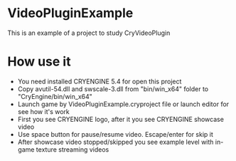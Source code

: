 # VideoPluginExample
This is an example of a project to study CryVideoPlugin

# How use it
* You need installed CRYENGINE 5.4 for open this project
* Copy avutil-54.dll and swscale-3.dll from "bin/win_x64" folder to "CryEngine/bin/win_x64"
* Launch game by VideoPluginExample.cryproject file or launch editor for see how it's work
* First you see CRYENGINE logo, after it you see CRYENGINE showcase video
* Use space button for pause/resume video. Escape/enter for skip it
* After showcase video stopped/skipped you see example level with in-game texture streaming videos
